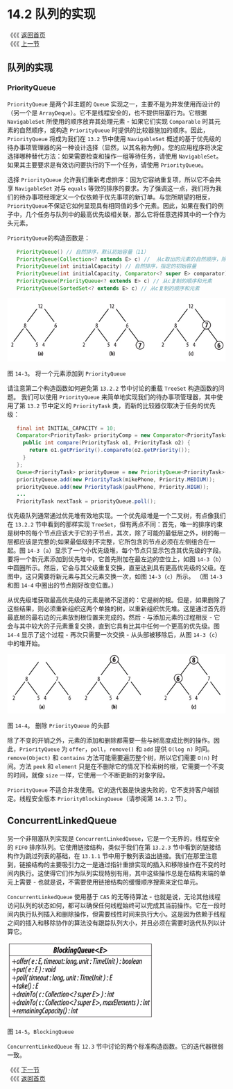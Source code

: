 # 14.2 队列的实现

《《《 [返回首页](../../)   
 《《《 [上一节](14.1-shi-yong-dui-lie-fang-fa.md)

## 队列的实现

### PriorityQueue

`PriorityQueue` 是两个非主题的 `Queue` 实现之一，主要不是为并发使用而设计的（另一个是 `ArrayDeque`）。它不是线程安全的，也不提供阻塞行为。它根据 `NavigableSet` 所使用的顺序放弃其处理元素 - 如果它们实现 `Comparable` 时其元素的自然顺序，或构造 `PriorityQueue` 时提供的比较器施加的顺序。因此，`PriorityQueue` 将成为我们在 `13.2` 节中使用 `NavigableSet` 概述的基于优先级的待办事项管理器的另一种设计选择（显然，以其名称为例）。您的应用程序将决定选择哪种替代方法：如果需要检查和操作一组等待任务，请使用 `NavigableSet`。如果其主要要求是有效访问要执行的下一个任务，请使用 `PriorityQueue`。

选择 `PriorityQueue` 允许我们重新考虑排序：因为它容纳重复项，所以它不会共享 `NavigableSet` 对与 `equals` 等效的排序的要求。为了强调这一点，我们将为我们的待办事项经理定义一个仅依赖于优先事项的新订单。与您所期望的相反，`PriorityQueue`不保证它如何呈现具有相同值的多个元素。因此，如果在我们的例子中，几个任务与队列中的最高优先级相关联，那么它将任意选择其中的一个作为头元素。

`PriorityQueue`的构造函数是：

```java
   PriorityQueue() // 自然排序，默认初始容量（11）
   PriorityQueue(Collection<? extends E> c) //  从c取出的元素的自然顺序，除非c是PriorityQueue或SortedSet，在这种情况下，复制c的顺序
   PriorityQueue(int initialCapacity) // 自然排序，指定的初始容量
   PriorityQueue(int initialCapacity, Comparator<? super E> comparator) // 比较器排序，指定初始容量
   PriorityQueue(PriorityQueue<? extends E> c) // 从c复制的顺序和元素
   PriorityQueue(SortedSet<? extends E> c) // 从c复制的顺序和元素
```

![](../../.gitbook/assets/14_3.png)

图 `14-3`。 将一个元素添加到 `PriorityQueue`

请注意第二个构造函数如何避免第 `13.2.2` 节中讨论的重载 `TreeSet` 构造函数的问题。 我们可以使用 `PriorityQueue` 来简单地实现我们的待办事项管理器，其中使用了第 `13.2` 节中定义的 `PriorityTask` 类，而新的比较器仅取决于任务的优先级：

```java
   final int INITIAL_CAPACITY = 10;
   Comparator<PriorityTask> priorityComp = new Comparator<PriorityTask>() {
     public int compare(PriorityTask o1, PriorityTask o2) {
       return o1.getPriority().compareTo(o2.getPriority());
     }
   };
   Queue<PriorityTask> priorityQueue = new PriorityQueue<PriorityTask>(INITIAL_CAPACITY, priorityComp);
   priorityQueue.add(new PriorityTask(mikePhone, Priority.MEDIUM));
   priorityQueue.add(new PriorityTask(paulPhone, Priority.HIGH));
   ...
   PriorityTask nextTask = priorityQueue.poll();
```

优先级队列通常通过优先堆有效地实现。一个优先级堆是一个二叉树，有点像我们在 `13.2.2` 节中看到的那样实现 `TreeSet`，但有两点不同：首先，唯一的排序约束是树中的每个节点应该大于它的子节点，其次，除了可能的最低层之外，树的每一层都应该是完整的;如果最低级别不完整，它所包含的节点必须在左侧组合在一起。图 `14-3`（`a`）显示了一个小优先级堆，每个节点只显示包含其优先级的字段。要将一个新元素添加到优先堆中，它首先附加在最左边的空位上，如图 `14-3`（`b`）中圆圈所示。然后，它会与其父级重复交换，直至达到具有更高优先级的父级。在图中，这只需要将新元素与其父元素交换一次，如图 `14-3`（`c`）所示。 （图 `14-3` 和图 `14-4` 中圈出的节点刚好改变位置。）

从优先级堆获取最高优先级的元素是微不足道的：它是树的根。但是，如果删除了这些结果，则必须重新组织这两个单独的树，以重新组织优先堆。这是通过首先将最底层的最右边的元素放到根位置来完成的。然后 - 与添加元素的过程相反 - 它会与其中较大的子元素重复交换，直到它具有比其中任何一个更高的优先级。图 `14-4` 显示了这个过程 - 再次只需要一次交换 - 从头部被移除后，从图 `14-3`（`c`）中的堆开始。

![](../../.gitbook/assets/14_4.png)

图 `14-4`。 删除 `PriorityQueue` 的头部

除了不变的开销之外，元素的添加和删除都需要一些与树高度成比例的操作。因此，`PriorityQueue` 为 `offer`，`poll`，`remove()` 和 `add` 提供 `O(log n)` 时间。`remove(Object)` 和 `contains` 方法可能需要遍历整个树，所以它们需要 `O(n)` 时间。方法 `peek` 和 `element` 只是在不删除它的情况下检索树的根，它需要一个不变的时间，就像 `size` 一样，它使用一个不断更新的对象字段。

`PriorityQueue` 不适合并发使用。它的迭代器是快速失败的，它不支持客户端锁定。线程安全版本 `PriorityBlockingQueue`（请参阅第 `14.3.2` 节）。

## ConcurrentLinkedQueue

另一个非阻塞队列实现是 `ConcurrentLinkedQueue`，它是一个无界的，线程安全的 `FIFO` 排序队列。它使用链接结构，类似于我们在第 `13.2.3` 节中看到的链接结构作为跳过列表的基础，在 `13.1.1` 节中用于散列表溢出链接。我们在那里注意到，链接结构的主要吸引力之一是通过指针重排实现的插入和移除操作在不变的时间内执行。这使得它们作为队列实现特别有用，其中这些操作总是在结构末端的单元上需要 - 也就是说，不需要使用链接结构的缓慢顺序搜索来定位单元。

`ConcurrentLinkedQueue` 使用基于 `CAS` 的无等待算法 - 也就是说，无论其他线程访问队列的状态如何，都可以确保任何线程始终可以完成其当前操作。它在一段时间内执行队列插入和删除操作，但需要线性时间来执行大小。这是因为依赖于线程之间的插入和移除协作的算法没有跟踪队列大小，并且必须在需要时迭代队列以计算它。

![](../../.gitbook/assets/14_5.png)

图 `14-5`。`BlockingQueue`

`ConcurrentLinkedQueue` 有 `12.3` 节中讨论的两个标准构造函数。它的迭代器很弱一致。

《《《 [下一节](14.3-blockingqueue.md)   
 《《《 [返回首页](../../)

